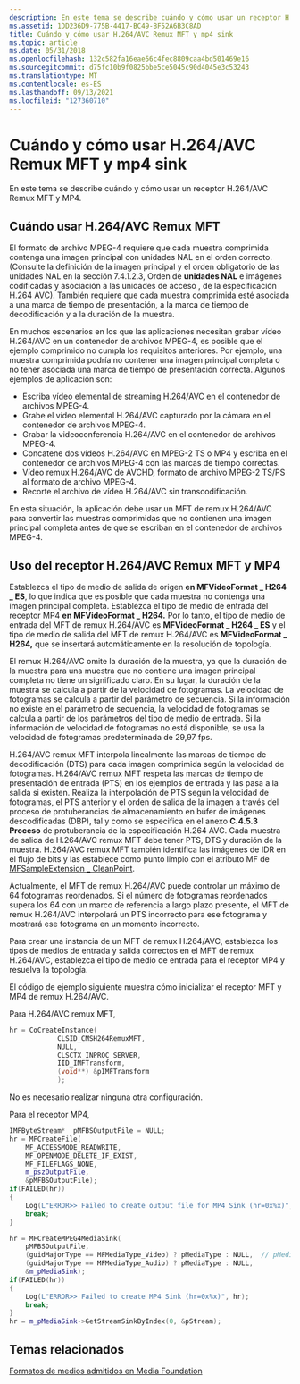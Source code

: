 ```yaml
---
description: En este tema se describe cuándo y cómo usar un receptor H.264/AVC Remux MFT y MP4.
ms.assetid: 1DD236D9-775B-4417-BC49-BF52A6B3C8AD
title: Cuándo y cómo usar H.264/AVC Remux MFT y mp4 sink
ms.topic: article
ms.date: 05/31/2018
ms.openlocfilehash: 132c582fa16eae56c4fec8809caa4bd501469e16
ms.sourcegitcommit: d75fc10b9f0825bbe5ce5045c90d4045e3c53243
ms.translationtype: MT
ms.contentlocale: es-ES
ms.lasthandoff: 09/13/2021
ms.locfileid: "127360710"
---
```

# <a name="when-and-how-to-use-h264avc-remux-mft-and-mp4-sink"></a>Cuándo y cómo usar H.264/AVC Remux MFT y mp4 sink

En este tema se describe cuándo y cómo usar un receptor H.264/AVC Remux MFT y MP4.

## <a name="when-to-use-h264avc-remux-mft"></a>Cuándo usar H.264/AVC Remux MFT

El formato de archivo MPEG-4 requiere que cada muestra comprimida contenga una imagen principal con unidades NAL en el orden correcto. (Consulte la definición de la imagen principal y el orden obligatorio de las unidades NAL en la sección 7.4.1.2.3, Orden de **unidades NAL** e imágenes codificadas y asociación a las unidades de acceso , de la especificación H.264 AVC). También requiere que cada muestra comprimida esté asociada a una marca de tiempo de presentación, a la marca de tiempo de decodificación y a la duración de la muestra.

En muchos escenarios en los que las aplicaciones necesitan grabar vídeo H.264/AVC en un contenedor de archivos MPEG-4, es posible que el ejemplo comprimido no cumpla los requisitos anteriores. Por ejemplo, una muestra comprimida podría no contener una imagen principal completa o no tener asociada una marca de tiempo de presentación correcta. Algunos ejemplos de aplicación son:

-   Escriba vídeo elemental de streaming H.264/AVC en el contenedor de archivos MPEG-4.
-   Grabe el vídeo elemental H.264/AVC capturado por la cámara en el contenedor de archivos MPEG-4.
-   Grabar la videoconferencia H.264/AVC en el contenedor de archivos MPEG-4.
-   Concatene dos vídeos H.264/AVC en MPEG-2 TS o MP4 y escriba en el contenedor de archivos MPEG-4 con las marcas de tiempo correctas.
-   Vídeo remux H.264/AVC de AVCHD, formato de archivo MPEG-2 TS/PS al formato de archivo MPEG-4.
-   Recorte el archivo de vídeo H.264/AVC sin transcodificación.

En esta situación, la aplicación debe usar un MFT de remux H.264/AVC para convertir las muestras comprimidas que no contienen una imagen principal completa antes de que se escriban en el contenedor de archivos MPEG-4.

## <a name="how-to-use-h264avc-remux-mft-and-mp4-sink"></a>Uso del receptor H.264/AVC Remux MFT y MP4

Establezca el tipo de medio de salida de origen **en MFVideoFormat \_ H264 \_ ES**, lo que indica que es posible que cada muestra no contenga una imagen principal completa. Establezca el tipo de medio de entrada del receptor MP4 **en MFVideoFormat \_ H264.** Por lo tanto, el tipo de medio de entrada del MFT de remux H.264/AVC es **MFVideoFormat \_ H264 \_ ES** y el tipo de medio de salida del MFT de remux H.264/AVC es **MFVideoFormat \_ H264,** que se insertará automáticamente en la resolución de topología.

El remux H.264/AVC omite la duración de la muestra, ya que la duración de la muestra para una muestra que no contiene una imagen principal completa no tiene un significado claro. En su lugar, la duración de la muestra se calcula a partir de la velocidad de fotogramas. La velocidad de fotogramas se calcula a partir del parámetro de secuencia. Si la información no existe en el parámetro de secuencia, la velocidad de fotogramas se calcula a partir de los parámetros del tipo de medio de entrada. Si la información de velocidad de fotogramas no está disponible, se usa la velocidad de fotogramas predeterminada de 29,97 fps.

H.264/AVC remux MFT interpola linealmente las marcas de tiempo de decodificación (DTS) para cada imagen comprimida según la velocidad de fotogramas. H.264/AVC remux MFT respeta las marcas de tiempo de presentación de entrada (PTS) en los ejemplos de entrada y las pasa a la salida si existen. Realiza la interpolación de PTS según la velocidad de fotogramas, el PTS anterior y el orden de salida de la imagen a través del proceso de protuberancias de almacenamiento en búfer de imágenes descodificadas (DBP), tal y como se especifica en el anexo **C.4.5.3 Proceso** de protuberancia de la especificación H.264 AVC. Cada muestra de salida de H.264/AVC remux MFT debe tener PTS, DTS y duración de la muestra. H.264/AVC remux MFT también identifica las imágenes de IDR en el flujo de bits y las establece como punto limpio con el atributo MF de [MFSampleExtension \_ CleanPoint](mfsampleextension-cleanpoint-attribute.md).

Actualmente, el MFT de remux H.264/AVC puede controlar un máximo de 64 fotogramas reordenados. Si el número de fotogramas reordenados supera los 64 con un marco de referencia a largo plazo presente, el MFT de remux H.264/AVC interpolará un PTS incorrecto para ese fotograma y mostrará ese fotograma en un momento incorrecto.

Para crear una instancia de un MFT de remux H.264/AVC, establezca los tipos de medios de entrada y salida correctos en el MFT de remux H.264/AVC, establezca el tipo de medio de entrada para el receptor MP4 y resuelva la topología.

El código de ejemplo siguiente muestra cómo inicializar el receptor MFT y MP4 de remux H.264/AVC.

Para H.264/AVC remux MFT,


```C++
hr = CoCreateInstance(
            CLSID_CMSH264RemuxMFT,
            NULL,
            CLSCTX_INPROC_SERVER,
            IID_IMFTransform,
            (void**) &pIMFTransform
            );
```



No es necesario realizar ninguna otra configuración.

Para el receptor MP4,


```C++
IMFByteStream*  pMFBSOutputFile = NULL;
hr = MFCreateFile(
    MF_ACCESSMODE_READWRITE,
    MF_OPENMODE_DELETE_IF_EXIST,
    MF_FILEFLAGS_NONE,
    m_pszOutputFile,
    &pMFBSOutputFile);
if(FAILED(hr))
{
    Log(L"ERROR>> Failed to create output file for MP4 Sink (hr=0x%x)", hr);
    break;
}

hr = MFCreateMPEG4MediaSink(
    pMFBSOutputFile,
    (guidMajorType == MFMediaType_Video) ? pMediaType : NULL,  // pMediaType comes from the output type of the remux MFT
    (guidMajorType == MFMediaType_Audio) ? pMediaType : NULL,
    &m_pMediaSink);
if(FAILED(hr))
{
    Log(L"ERROR>> Failed to create MP4 Sink (hr=0x%x)", hr);
    break;
}
hr = m_pMediaSink->GetStreamSinkByIndex(0, &pStream);
```



## <a name="related-topics"></a>Temas relacionados

<dl> <dt>

[Formatos de medios admitidos en Media Foundation](supported-media-formats-in-media-foundation.md)
</dt> </dl>

 

 




